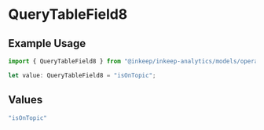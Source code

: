 # QueryTableField8

## Example Usage

```typescript
import { QueryTableField8 } from "@inkeep/inkeep-analytics/models/operations";

let value: QueryTableField8 = "isOnTopic";
```

## Values

```typescript
"isOnTopic"
```